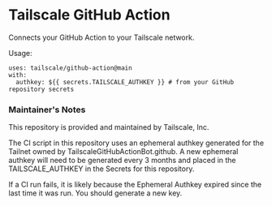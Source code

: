 # Tailscale GitHub Action

Connects your GitHub Action to your Tailscale network.

Usage:

    uses: tailscale/github-action@main
    with:
	  authkey: ${{ secrets.TAILSCALE_AUTHKEY }} # from your GitHub repository secrets

### Maintainer's Notes
This repository is provided and maintained by Tailscale, Inc.

The CI script in this repository uses an ephemeral authkey generated for the
Tailnet owned by TailscaleGitHubActionBot.github. A new ephemeral authkey will
need to be generated every 3 months and placed in the TAILSCALE\_AUTHKEY in
the Secrets for this repository.

If a CI run fails, it is likely because the Ephemeral Authkey expired since
the last time it was run. You should generate a new key.
